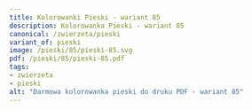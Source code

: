 ```yaml
---
title: Kolorowanki Pieski - wariant 85
description: Kolorowanka Pieski - wariant 85
canonical: /zwierzeta/pieski
variant_of: pieski
image: /pieski/85/pieski-85.svg
pdf: /pieski/85/pieski-85.pdf
tags:
- zwierzeta
- pieski
alt: "Darmowa kolorowanka pieski do druku PDF - wariant 85"
---
```

